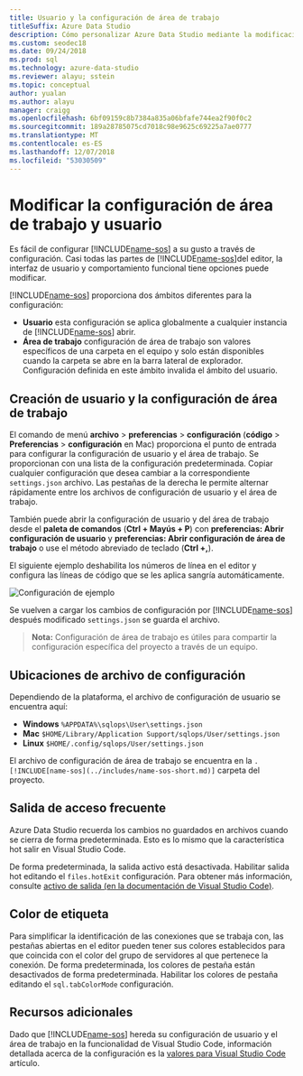 ```yaml
---
title: Usuario y la configuración de área de trabajo
titleSuffix: Azure Data Studio
description: Cómo personalizar Azure Data Studio mediante la modificación de usuario y la configuración de área de trabajo.
ms.custom: seodec18
ms.date: 09/24/2018
ms.prod: sql
ms.technology: azure-data-studio
ms.reviewer: alayu; sstein
ms.topic: conceptual
author: yualan
ms.author: alayu
manager: craigg
ms.openlocfilehash: 6bf09159c8b7384a835a06bfafe744ea2f90f0c2
ms.sourcegitcommit: 189a28785075cd7018c98e9625c69225a7ae0777
ms.translationtype: MT
ms.contentlocale: es-ES
ms.lasthandoff: 12/07/2018
ms.locfileid: "53030509"
---
```

# <a name="modify-user-and-workspace-settings"></a>Modificar la configuración de área de trabajo y usuario

Es fácil de configurar [!INCLUDE[name-sos](../includes/name-sos-short.md)] a su gusto a través de configuración. Casi todas las partes de [!INCLUDE[name-sos](../includes/name-sos-short.md)]del editor, la interfaz de usuario y comportamiento funcional tiene opciones puede modificar.

[!INCLUDE[name-sos](../includes/name-sos-short.md)] proporciona dos ámbitos diferentes para la configuración:

* **Usuario** esta configuración se aplica globalmente a cualquier instancia de [!INCLUDE[name-sos](../includes/name-sos-short.md)] abrir.
* **Área de trabajo** configuración de área de trabajo son valores específicos de una carpeta en el equipo y solo están disponibles cuando la carpeta se abre en la barra lateral de explorador. Configuración definida en este ámbito invalida el ámbito del usuario.

## <a name="creating-user-and-workspace-settings"></a>Creación de usuario y la configuración de área de trabajo

El comando de menú **archivo** > **preferencias** > **configuración** (**código**  >  **Preferencias** > **configuración** en Mac) proporciona el punto de entrada para configurar la configuración de usuario y el área de trabajo. Se proporcionan con una lista de la configuración predeterminada. Copiar cualquier configuración que desea cambiar a la correspondiente `settings.json` archivo. Las pestañas de la derecha le permite alternar rápidamente entre los archivos de configuración de usuario y el área de trabajo.

También puede abrir la configuración de usuario y del área de trabajo desde el **paleta de comandos** (**Ctrl + Mayús + P**) con **preferencias: Abrir configuración de usuario** y **preferencias: Abrir configuración de área de trabajo** o use el método abreviado de teclado (**Ctrl +,**).

El siguiente ejemplo deshabilita los números de línea en el editor y configura las líneas de código que se les aplica sangría automáticamente.

![Configuración de ejemplo](media/settings/sample-settings.png)

Se vuelven a cargar los cambios de configuración por [!INCLUDE[name-sos](../includes/name-sos-short.md)] después modificado `settings.json` se guarda el archivo.

>**Nota:** Configuración de área de trabajo es útiles para compartir la configuración específica del proyecto a través de un equipo.

## <a name="settings-file-locations"></a>Ubicaciones de archivo de configuración

Dependiendo de la plataforma, el archivo de configuración de usuario se encuentra aquí:

* **Windows** `%APPDATA%\sqlops\User\settings.json`
* **Mac** `$HOME/Library/Application Support/sqlops/User/settings.json`
* **Linux** `$HOME/.config/sqlops/User/settings.json`

El archivo de configuración de área de trabajo se encuentra en la `.[!INCLUDE[name-sos](../includes/name-sos-short.md)]` carpeta del proyecto.

## <a name="hot-exit"></a>Salida de acceso frecuente

Azure Data Studio recuerda los cambios no guardados en archivos cuando se cierra de forma predeterminada. Esto es lo mismo que la característica hot salir en Visual Studio Code.

De forma predeterminada, la salida activo está desactivada. Habilitar salida hot editando el `files.hotExit` configuración. Para obtener más información, consulte [activo de salida (en la documentación de Visual Studio Code)](https://code.visualstudio.com/docs/editor/codebasics#_hot-exit).


## <a name="tab-color"></a>Color de etiqueta

Para simplificar la identificación de las conexiones que se trabaja con, las pestañas abiertas en el editor pueden tener sus colores establecidos para que coincida con el color del grupo de servidores al que pertenece la conexión. De forma predeterminada, los colores de pestaña están desactivados de forma predeterminada. Habilitar los colores de pestaña editando el `sql.tabColorMode` configuración.

## <a name="additional-resources"></a>Recursos adicionales

Dado que [!INCLUDE[name-sos](../includes/name-sos-short.md)] hereda su configuración de usuario y el área de trabajo en la funcionalidad de Visual Studio Code, información detallada acerca de la configuración es la [valores para Visual Studio Code](https://code.visualstudio.com/docs/getstarted/settings) artículo.
